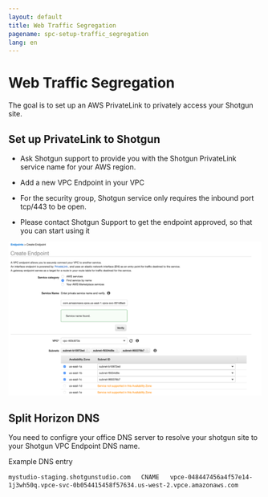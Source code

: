```yaml
---
layout: default
title: Web Traffic Segregation
pagename: spc-setup-traffic_segregation
lang: en
---
```


# Web Traffic Segregation

The goal is to set up an AWS PrivateLink to privately access your Shotgun site.

## Set up PrivateLink to Shotgun

* Ask Shotgun support to provide you with the Shotgun PrivateLink service name for your AWS region.

* Add a new VPC Endpoint in your VPC

* For the security group, Shotgun service only requires the inbound port tcp/443 to be open.

* Please contact Shotgun Support to get the endpoint approved, so that you can start using it

![Create endpoint](../images/spc-endpoint-create_privatelink.png)

## Split Horizon DNS

You need to configre your office DNS server to resolve your shotgun site to your Shotgun VPC Endpoint DNS name.

Example DNS entry

```
mystudio-staging.shotgunstudio.com   CNAME   vpce-048447456a4f57e14-1j3wh50q.vpce-svc-0b054415458f57634.us-west-2.vpce.amazonaws.com
```
